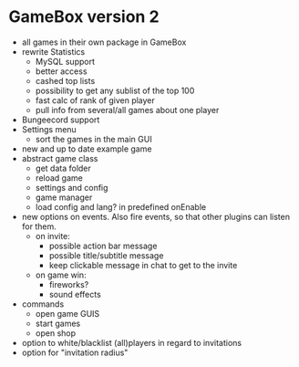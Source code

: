 # GameBox version 2

* all games in their own package in GameBox
* rewrite Statistics
  * MySQL support
  * better access
  * cashed top lists
  * possibility to get any sublist of the top 100
  * fast calc of rank of given player
  * pull info from several/all games about one player
* Bungeecord support
* Settings menu
  * sort the games in the main GUI
* new and up to date example game
* abstract game class
  * get data folder
  * reload game
  * settings and config
  * game manager
  * load config and lang? in predefined onEnable
* new options on events. Also fire events, so that other plugins can listen for them. 
  * on invite:
    * possible action bar message
    * possible title/subtitle message
    * keep clickable message in chat to get to the invite
  * on game win:
    * fireworks?
    * sound effects
* commands
  * open game GUIS
  * start games
  * open shop
* option to white/blacklist (all)players in regard to invitations
* option for "invitation radius"
    

